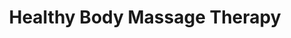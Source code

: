 ---
title: "Healthy Body Massage Therapy"
url: /newington/healthy-body-massage-therapy/
shop: beauty
---